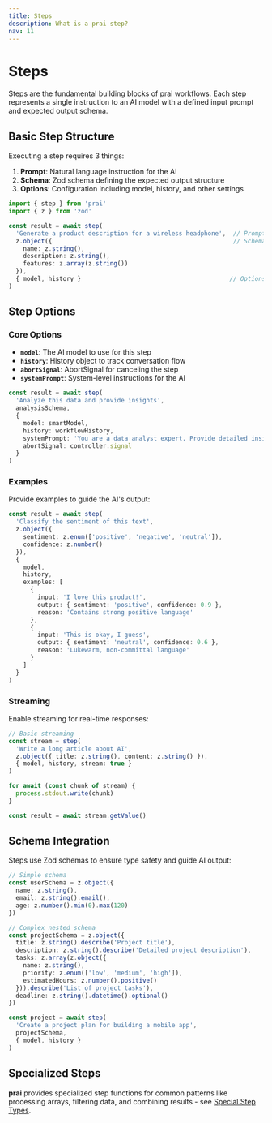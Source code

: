 ```yaml
---
title: Steps
description: What is a prai step?
nav: 11
---
```


# Steps

Steps are the fundamental building blocks of prai workflows. Each step represents a single instruction to an AI model with a defined input prompt and expected output schema.

## Basic Step Structure

Executing a step requires 3 things:

1. **Prompt**: Natural language instruction for the AI
2. **Schema**: Zod schema defining the expected output structure
3. **Options**: Configuration including model, history, and other settings

```typescript
import { step } from 'prai'
import { z } from 'zod'

const result = await step(
  'Generate a product description for a wireless headphone',  // Prompt
  z.object({                                                  // Schema
    name: z.string(),
    description: z.string(),
    features: z.array(z.string())
  }),
  { model, history }                                         // Options
)
```

## Step Options

### Core Options

- **`model`**: The AI model to use for this step
- **`history`**: History object to track conversation flow
- **`abortSignal`**: AbortSignal for canceling the step
- **`systemPrompt`**: System-level instructions for the AI

```typescript
const result = await step(
  'Analyze this data and provide insights',
  analysisSchema,
  {
    model: smartModel,
    history: workflowHistory,
    systemPrompt: 'You are a data analyst expert. Provide detailed insights.',
    abortSignal: controller.signal
  }
)
```

### Examples

Provide examples to guide the AI's output:

```typescript
const result = await step(
  'Classify the sentiment of this text',
  z.object({
    sentiment: z.enum(['positive', 'negative', 'neutral']),
    confidence: z.number()
  }),
  {
    model,
    history,
    examples: [
      {
        input: 'I love this product!',
        output: { sentiment: 'positive', confidence: 0.9 },
        reason: 'Contains strong positive language'
      },
      {
        input: 'This is okay, I guess',
        output: { sentiment: 'neutral', confidence: 0.6 },
        reason: 'Lukewarm, non-committal language'
      }
    ]
  }
)
```

### Streaming

Enable streaming for real-time responses:

```typescript
// Basic streaming
const stream = step(
  'Write a long article about AI',
  z.object({ title: z.string(), content: z.string() }),
  { model, history, stream: true }
)

for await (const chunk of stream) {
  process.stdout.write(chunk)
}

const result = await stream.getValue()
```

## Schema Integration

Steps use Zod schemas to ensure type safety and guide AI output:

```typescript
// Simple schema
const userSchema = z.object({
  name: z.string(),
  email: z.string().email(),
  age: z.number().min(0).max(120)
})

// Complex nested schema
const projectSchema = z.object({
  title: z.string().describe('Project title'),
  description: z.string().describe('Detailed project description'),
  tasks: z.array(z.object({
    name: z.string(),
    priority: z.enum(['low', 'medium', 'high']),
    estimatedHours: z.number().positive()
  })).describe('List of project tasks'),
  deadline: z.string().datetime().optional()
})

const project = await step(
  'Create a project plan for building a mobile app',
  projectSchema,
  { model, history }
)
```

## Specialized Steps

**prai** provides specialized step functions for common patterns like processing arrays, filtering data, and combining results - see [Special Step Types](../getting-started/special-step-types.md).